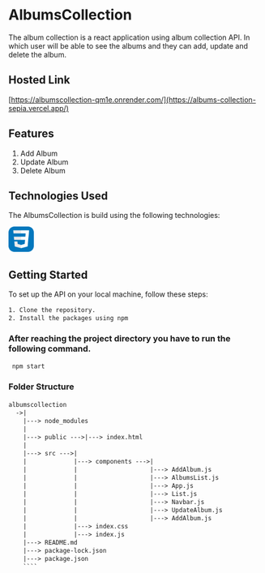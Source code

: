 # AlbumsCollection

The album collection is a react application using album collection API. In which user will be able to see the albums and they can add, update and delete the album.

## Hosted Link
[https://albumscollection-qm1e.onrender.com/](https://albums-collection-sepia.vercel.app/)

## Features

1. Add Album
2. Update Album
3. Delete Album

## Technologies Used

The AlbumsCollection is build using the following technologies:

<img src="https://github.com/tandpfun/skill-icons/raw/main/icons/CSS.svg" alt="CSS Icon" width="50">

## Getting Started

To set up the API on your local machine, follow these steps:
````
1. Clone the repository.
2. Install the packages using npm
````

### After reaching the project directory you have to run the following command.
````
 npm start
````

### Folder Structure

````
albumscollection
  ->|           
    |---> node_modules 
    |                  
    |---> public --->|---> index.html
    |
    |---> src --->|
    |             |---> components --->|
    |             |                    |---> AddAlbum.js
    |             |                    |---> AlbumsList.js
    |             |                    |---> App.js
    |             |                    |---> List.js
    |             |                    |---> Navbar.js
    |             |                    |---> UpdateAlbum.js
    |             |                    |---> AddAlbum.js 
    |             |---> index.css
    |             |---> index.js
    |---> README.md
    |---> package-lock.json
    |---> package.json
    ````
